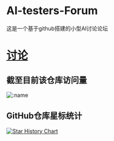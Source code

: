 # AI-testers-Forum


这是一个基于github搭建的小型AI讨论论坛

# [讨论](https://github.com/viopsa233/aitesters-forum-backup/discussions)




## 截至目前该仓库访问量

![:name](https://count.getloli.com/get/@:aitesters-forum-backup)



## GitHub仓库星标统计

[![Star History Chart](https://api.star-history.com/svg?repos=viopsa233/AI-testers-Forum&type=Date)](https://star-history.com/#viopsa233/AI-testers-Forum&Date)
